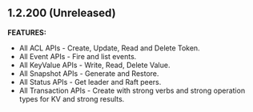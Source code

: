 ## 1.2.200 (Unreleased)

**FEATURES:**

 * All ACL APIs - Create, Update, Read and Delete Token.
 * All Event APIs - Fire and list events.
 * All KeyValue APIs - Write, Read, Delete Value.
 * All Snapshot APIs - Generate and Restore.
 * All Status APIs - Get leader and Raft peers.
 * All Transaction APIs - Create with strong verbs and strong operation types for KV and strong results.